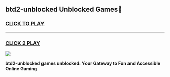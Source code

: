 
## btd2-unblocked Unblocked Games👋
<h3>
<a href="https://news.freeplayer.one?title=btd2-unblocked&ref=16F">CLICK TO PLAY</a></h3>
<hr>

<h3>
<a href="https://news.freeplayer.one?title=btd2-unblocked&ref=16F">CLICK 2 PLAY</a>
  
</h3>

<a href="https://news.freeplayer.one?title=btd2-unblocked&ref=16F/"><img src="https://clearcache.store/games.png"></a>


**btd2-unblocked games unblocked: Your Gateway to Fun and Accessible Online Gaming**
